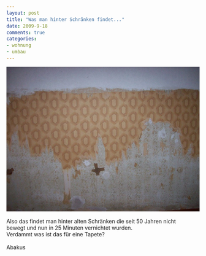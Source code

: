 ```yaml
--- 
layout: post
title: "Was man hinter Schränken findet..."
date: 2009-9-18
comments: true
categories: 
- wohnung
- umbau
---
```

![wand](/static/wpdata/2010/12/wand.jpg)
<p>Also das findet man hinter alten Schr&auml;nken die seit 50 Jahren nicht <br />bewegt und nun in 25 Minuten vernichtet wurden. <br />Verdammt was ist das f&uuml;r eine Tapete? <br />&nbsp;<br />Abakus</p>
